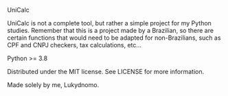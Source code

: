 UniCalc

UniCalc is not a complete tool, but rather a simple project for my Python studies. Remember that this is a project made by a Brazilian, so there are certain functions that would need to be adapted for non-Brazilians, such as CPF and CNPJ checkers, tax calculations, etc...

Python >= 3.8

Distributed under the MIT license. See LICENSE for more information.

Made solely by me, Lukydnomo.
